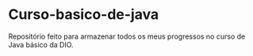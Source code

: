 # Curso-basico-de-java
Repositório feito para armazenar todos os meus progressos no curso de Java básico da DIO.
